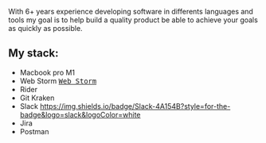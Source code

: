 
With 6+ years experience developing software in differents languages and tools my goal is to help build a quality product 
be able to achieve your goals as quickly as possible.

## My stack: 

- Macbook pro M1
- Web Storm <kbd>[Web Storm](#the-url)</kbd>
- Rider 
- Git Kraken
- Slack  https://img.shields.io/badge/Slack-4A154B?style=for-the-badge&logo=slack&logoColor=white
- Jira 
- Postman 

